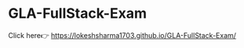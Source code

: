# GLA-FullStack-Exam

Click here👉 <a href="https://lokeshsharma1703.github.io/Responsive-Template/">https://lokeshsharma1703.github.io/GLA-FullStack-Exam/</a>
